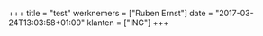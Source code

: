 +++
title = "test"
werknemers = ["Ruben Ernst"]
date = "2017-03-24T13:03:58+01:00"
klanten = ["ING"]
+++

